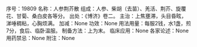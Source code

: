 序号：19809
名称：人参荆芥散
组成：人参、柴胡（去苗）、羌活、荆芥、旋覆花、甘菊、桑白皮各等分。
出处：《博济》卷二。
主治：上焦壅滞，头目昏眩，涕唾稠粘，心胸烦满。
加减：None
功效：None
用法用量：每服2钱，水1盏，煎7分，食后、临卧温服。
制备方法：上为末。
临床应用：None
各家论述：None
用药禁忌：None
附注：None
